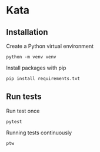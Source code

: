 # Kata

## Installation

Create a Python virtual environment
```commandline
python -m venv venv
```

Install packages with pip
```commandline
pip install requirements.txt
```

## Run tests

Run test once
```commandline
pytest
```

Running tests continuously
```commandline
ptw
```
